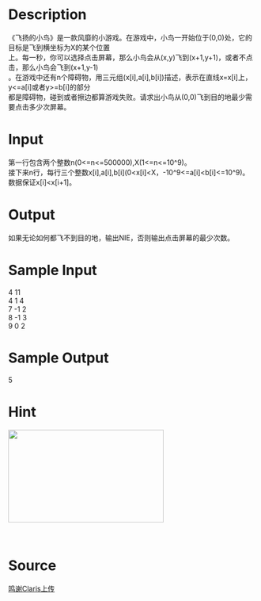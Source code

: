 
# Description

<div class="content"><div>《飞扬的小鸟》是一款风靡的小游戏。在游戏中，小鸟一开始位于(0,0)处，它的目标是飞到横坐标为X的某个位置</div>
<div>上。每一秒，你可以选择点击屏幕，那么小鸟会从(x,y)飞到(x+1,y+1)，或者不点击，那么小鸟会飞到(x+1,y-1)</div>
<div>。在游戏中还有n个障碍物，用三元组(x[i],a[i],b[i])描述，表示在直线x=x[i]上，y&lt;=a[i]或者y&gt;=b[i]的部分</div>
<div>都是障碍物，碰到或者擦边都算游戏失败。请求出小鸟从(0,0)飞到目的地最少需要点击多少次屏幕。</div>
<div></div>
<p></p></div>

# Input

<div class="content"><div>第一行包含两个整数n(0&lt;=n&lt;=500000),X(1&lt;=n&lt;=10^9)。</div>
<div>接下来n行，每行三个整数x[i],a[i],b[i](0&lt;x[i]&lt;X，-10^9&lt;=a[i]&lt;b[i]&lt;=10^9)。</div>
<div>数据保证x[i]&lt;x[i+1]。</div>
<div></div>
<p></p></div>

# Output

<div class="content"><div>如果无论如何都飞不到目的地，输出NIE，否则输出点击屏幕的最少次数。</div>
<div></div>
<p></p></div>

# Sample Input

<div class="content"><span class="sampledata">4 11<br/>
4 1 4<br/>
7 -1 2<br/>
8 -1 3<br/>
9 0 2</span></div>

# Sample Output

<div class="content"><span class="sampledata">5</span></div>

# Hint

<div class="content"><p></p><p><img src="source/bzoj/4723/img/aHR0cHM6Ly9seWRzeS5jb20vSnVkZ2VPbmxpbmUvdXBsb2FkLzIwMTYxMS9mbGFoaW50LnBuZw==.png" width="314" height="187" alt=""/></p><br/>
<p></p><p></p></div>

# Source

<div class="content"><p><a href="problemset.php?search=鸣谢Claris上传">鸣谢Claris上传</a></p></div>

